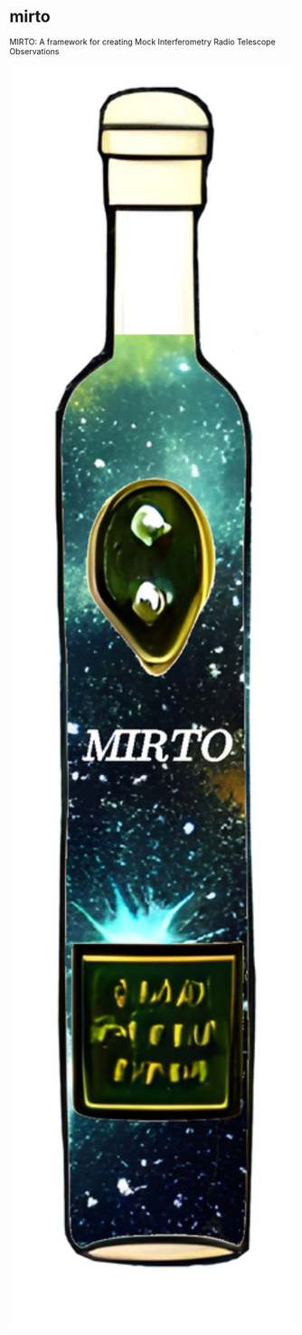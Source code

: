 # mirto
MIRTO: A framework for creating Mock Interferometry Radio Telescope Observations

<div align="left">
    <a name="logo"><img src="docs/mirto_logo.png" width="800"></img></a>
</div>
